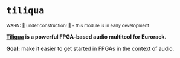 # `tiliqua`

<sup>WARN: 🚧 under construction! 🚧 - this module is in early development</sup>

**[Tiliqua](https://en.wikipedia.org/wiki/Blue-tongued_skink) is a powerful FPGA-based audio multitool for Eurorack.**

**Goal:** make it easier to get started in FPGAs in the context of audio.

